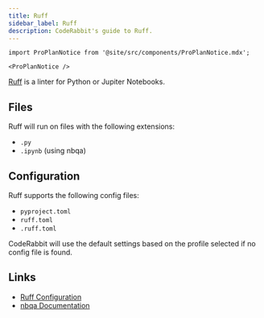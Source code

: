 ```yaml
---
title: Ruff
sidebar_label: Ruff
description: CodeRabbit's guide to Ruff.
---
```


```mdx-code-block
import ProPlanNotice from '@site/src/components/ProPlanNotice.mdx';

<ProPlanNotice />
```

[Ruff](https://docs.astral.sh/ruff/) is a linter for Python or Jupiter Notebooks.

## Files

Ruff will run on files with the following extensions:

- `.py`
- `.ipynb` (using nbqa)

## Configuration

Ruff supports the following config files:

- `pyproject.toml`
- `ruff.toml`
- `.ruff.toml`

CodeRabbit will use the default settings based on the profile selected if no config file is found.

## Links

- [Ruff Configuration](https://docs.astral.sh/ruff/configuration/)
- [nbqa Documentation](https://github.com/nbQA-dev/nbQA)
